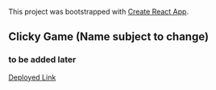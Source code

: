 This project was bootstrapped with [Create React App](https://github.com/facebookincubator/create-react-app).

## Clicky Game (Name subject to change)

### to be added later

[Deployed Link](https://tintdang.github.io/clicky-game/)